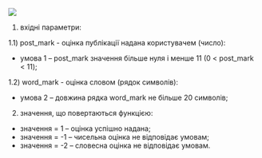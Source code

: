 ![](http://www.plantuml.com/plantuml/proxy?cache=no&src=https://raw.githubusercontent.com/oleksandrblazhko/ai202-baranyuk/laboratory-work-8/2-SoftwareDesign/2.8-TestCases/1-FR-Specification.puml)

1) вхідні параметри:

1.1) post_mark - оцінка публікації надана користувачем (число):
- умова 1 – post_mark значення більше нуля і менше 11 (0 < post_mark < 11);

1.2) word_mark - оцінка словом (рядок символів):
- умова 2 – довжина рядка word_mark не більше 20 символів;

2) значення, що повертаються функцією:
- значення = 1 – оцінка успішно надана;
- значення = -1 – чисельна оцінка не відповідає умовам;
- значення = -2 – словесна оцінка не відповідає умовам.
